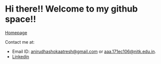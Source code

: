# Hi there!! Welcome to my github space!!

[Homepage](https://aaatresh.github.io)

Contact me at:
 - Email ID: [anirudhashokaatresh@gmail.com](mailto:anirudhashokaatresh@gmail.com) or [aaa.171ec106@nitk.edu.in](mailto:aaa.171ec106@nitk.edu.in).
 - [Linkedin](https://www.linkedin.com/in/anirudhaatresh/) 

<!--
**Aaatresh/Aaatresh** is a ✨ _special_ ✨ repository because its `README.md` (this file) appears on your GitHub profile.

Here are some ideas to get you started:

- 🔭 I’m currently working on ...
- 🌱 I’m currently learning ...
- 👯 I’m looking to collaborate on ...
- 🤔 I’m looking for help with ...
- 💬 Ask me about ...
- 📫 How to reach me: ...
- 😄 Pronouns: ...
- ⚡ Fun fact: ...
-->
